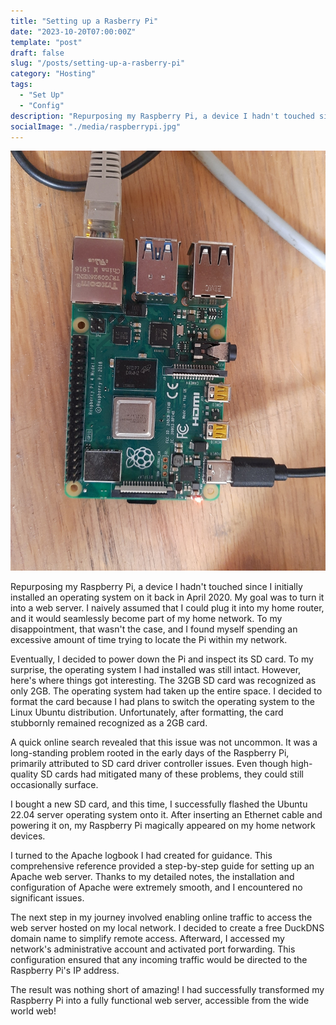 ```yaml
---
title: "Setting up a Rasberry Pi"
date: "2023-10-20T07:00:00Z"
template: "post"
draft: false
slug: "/posts/setting-up-a-rasberry-pi"
category: "Hosting"
tags:
  - "Set Up"
  - "Config"
description: "Repurposing my Raspberry Pi, a device I hadn't touched since I initially installed an operating system on it back in April 2020. My goal was to turn it into a web server. I naively assumed that I could plug it into my home router, and it would seamlessly become part of my home network. To my disappointment, that wasn't the case, and I found myself spending an excessive amount of time trying to locate the Pi within my network."
socialImage: "./media/raspberrypi.jpg"
---
```


![Raspberry-Pi](./media/raspberrypi.jpg)

Repurposing my Raspberry Pi, a device I hadn't touched since I initially installed an operating system on it back in April 2020. My goal was to turn it into a web server. I naively assumed that I could plug it into my home router, and it would seamlessly become part of my home network. To my disappointment, that wasn't the case, and I found myself spending an excessive amount of time trying to locate the Pi within my network.

Eventually, I decided to power down the Pi and inspect its SD card. To my surprise, the operating system I had installed was still intact. However, here's where things got interesting. The 32GB SD card was recognized as only 2GB. The operating system had taken up the entire space. I decided to format the card because I had plans to switch the operating system to the Linux Ubuntu distribution. Unfortunately, after formatting, the card stubbornly remained recognized as a 2GB card.

A quick online search revealed that this issue was not uncommon. It was a long-standing problem rooted in the early days of the Raspberry Pi, primarily attributed to SD card driver controller issues. Even though high-quality SD cards had mitigated many of these problems, they could still occasionally surface.

I bought a new SD card, and this time, I successfully flashed the Ubuntu 22.04 server operating system onto it. After inserting an Ethernet cable and powering it on, my Raspberry Pi magically appeared on my home network devices.

I turned to the Apache logbook I had created for guidance. This comprehensive reference provided a step-by-step guide for setting up an Apache web server. Thanks to my detailed notes, the installation and configuration of Apache were extremely smooth, and I encountered no significant issues.

The next step in my journey involved enabling online traffic to access the web server hosted on my local network. I decided to create a free DuckDNS domain name to simplify remote access. Afterward, I accessed my network's administrative account and activated port forwarding. This configuration ensured that any incoming traffic would be directed to the Raspberry Pi's IP address.

The result was nothing short of amazing! I had successfully transformed my Raspberry Pi into a fully functional web server, accessible from the wide world web!

